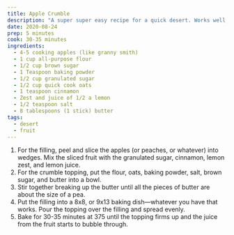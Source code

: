 ```yaml
---
title: Apple Crumble
description: "A super super easy recipe for a quick desert. Works well, with peaches, pears, anything really."
date: 2020-08-24
prep: 5 minutes
cook: 30-35 minutes
ingredients:
  - 4-5 cooking apples (like granny smith)
  - 1 cup all-purpose flour
  - 1/2 cup brown sugar
  - 1 Teaspoon baking powder
  - 1/2 cup granulated sugar
  - 1/2 cup quick cook oats
  - 1 teaspoon cinnamon
  - Zest and juice of 1/2 a lemon
  - 1/2 teaspoon salt
  - 8 tablespoons (1 stick) butter
tags:
  - desert
  - fruit
---
```

1. For the filling, peel and slice the apples (or peaches, or whatever) into wedges. Mix the sliced fruit with the granulated sugar, cinnamon, lemon zest, and lemon juice.
2. For the crumble topping, put the flour, oats, baking powder, salt, brown sugar, and butter into a bowl.
3. Stir together breaking up the butter until all the pieces of butter are about the size of a pea.
4. Put the filling into a 8x8, or 9x13 baking dish—whatever you have that works. Pour the topping over the filling and spread evenly.
5. Bake for 30-35 minutes at 375 until the topping firms up and the juice from the fruit starts to bubble through.